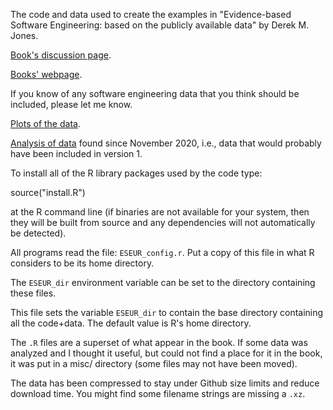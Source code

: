
The code and data used to create the examples in "Evidence-based Software Engineering: based on the publicly available data" by Derek M. Jones.

[Book's discussion page](https://github.com/Derek-Jones/ESEUR-code-data/discussions).

[Books' webpage](http://www.knosof.co.uk/ESEUR/index.html).

If you know of any software engineering data that you think should be included, please let me know.

[Plots of the data](http://www.knosof.co.uk/ESEUR/figures/index.html).

[Analysis of data](https://shape-of-code.com/2022/11/06/evidence-based-software-engineering-book-two-years-later/) found since November 2020, i.e., data that would probably have been included in version 1.

To install all of the R library packages used by the code type:

  source("install.R")

at the R command line (if binaries are not available for your system, then they will be built from source and any dependencies will not automatically be detected).

All programs read the file: `ESEUR_config.r`.  Put a copy of this file in what R considers to be its home directory.

The `ESEUR_dir` environment variable can be set to the directory containing these files.

This file sets the variable `ESEUR_dir` to contain the base directory containing all the code+data.  The default value is R's home directory.

The `.R` files are a superset of what appear in the book.  If some data was analyzed and I thought it useful, but could not find a place for it in the book, it was put in a misc/ directory (some files may not have been moved).

The data has been compressed to stay under Github size limits and reduce download time.  You might find some filename strings are missing a `.xz`.

